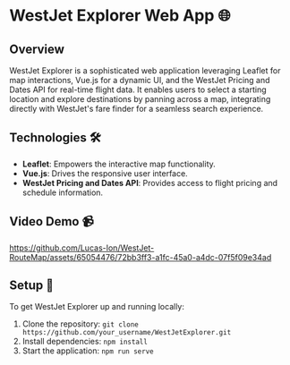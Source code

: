 # WestJet Explorer Web App 🌐

## Overview

WestJet Explorer is a sophisticated web application leveraging Leaflet for map interactions, Vue.js for a dynamic UI, and the WestJet Pricing and Dates API for real-time flight data. It enables users to select a starting location and explore destinations by panning across a map, integrating directly with WestJet's fare finder for a seamless search experience.

## Technologies 🛠

- **Leaflet**: Empowers the interactive map functionality.
- **Vue.js**: Drives the responsive user interface.
- **WestJet Pricing and Dates API**: Provides access to flight pricing and schedule information.

## Video Demo 📹

https://github.com/Lucas-Ion/WestJet-RouteMap/assets/65054476/72bb3ff3-a1fc-45a0-a4dc-07f5f09e34ad

## Setup 🚀

To get WestJet Explorer up and running locally:

1. Clone the repository:
   `git clone https://github.com/your_username/WestJetExplorer.git`
2. Install dependencies:
   `npm install`
3. Start the application:
   `npm run serve`
